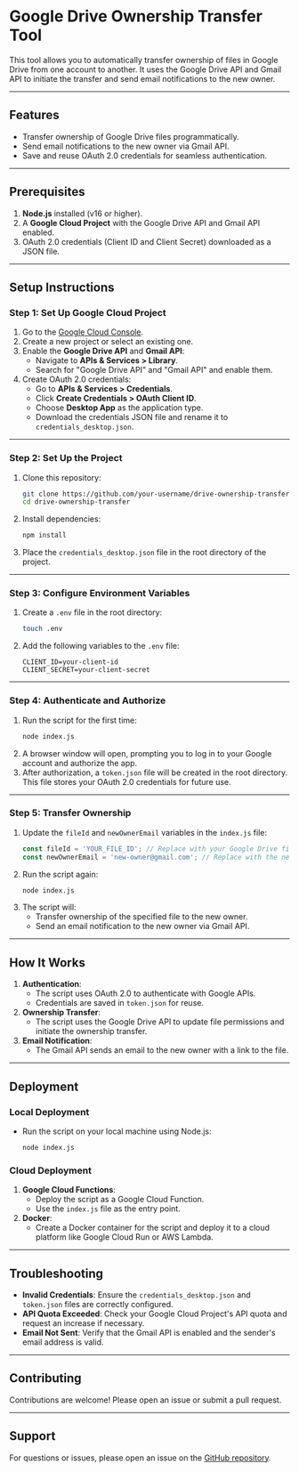 # **Google Drive Ownership Transfer Tool**

This tool allows you to automatically transfer ownership of files in Google Drive from one account to another. It uses the Google Drive API and Gmail API to initiate the transfer and send email notifications to the new owner.

---

## **Features**
- Transfer ownership of Google Drive files programmatically.
- Send email notifications to the new owner via Gmail API.
- Save and reuse OAuth 2.0 credentials for seamless authentication.

---

## **Prerequisites**
1. **Node.js** installed (v16 or higher).
2. A **Google Cloud Project** with the Google Drive API and Gmail API enabled.
3. OAuth 2.0 credentials (Client ID and Client Secret) downloaded as a JSON file.

---

## **Setup Instructions**

### **Step 1: Set Up Google Cloud Project**
1. Go to the [Google Cloud Console](https://console.cloud.google.com/).
2. Create a new project or select an existing one.
3. Enable the **Google Drive API** and **Gmail API**:
   - Navigate to **APIs & Services > Library**.
   - Search for "Google Drive API" and "Gmail API" and enable them.
4. Create OAuth 2.0 credentials:
   - Go to **APIs & Services > Credentials**.
   - Click **Create Credentials > OAuth Client ID**.
   - Choose **Desktop App** as the application type.
   - Download the credentials JSON file and rename it to `credentials_desktop.json`.

---

### **Step 2: Set Up the Project**
1. Clone this repository:
   ```bash
   git clone https://github.com/your-username/drive-ownership-transfer.git
   cd drive-ownership-transfer
   ```
2. Install dependencies:
   ```bash
   npm install
   ```
3. Place the `credentials_desktop.json` file in the root directory of the project.

---

### **Step 3: Configure Environment Variables**
1. Create a `.env` file in the root directory:
   ```bash
   touch .env
   ```
2. Add the following variables to the `.env` file:
   ```
   CLIENT_ID=your-client-id
   CLIENT_SECRET=your-client-secret
   ```

---

### **Step 4: Authenticate and Authorize**
1. Run the script for the first time:
   ```bash
   node index.js
   ```
2. A browser window will open, prompting you to log in to your Google account and authorize the app.
3. After authorization, a `token.json` file will be created in the root directory. This file stores your OAuth 2.0 credentials for future use.

---

### **Step 5: Transfer Ownership**
1. Update the `fileId` and `newOwnerEmail` variables in the `index.js` file:
   ```javascript
   const fileId = 'YOUR_FILE_ID'; // Replace with your Google Drive file ID
   const newOwnerEmail = 'new-owner@gmail.com'; // Replace with the new owner's email
   ```
2. Run the script again:
   ```bash
   node index.js
   ```
3. The script will:
   - Transfer ownership of the specified file to the new owner.
   - Send an email notification to the new owner via Gmail API.

---

## **How It Works**
1. **Authentication**:
   - The script uses OAuth 2.0 to authenticate with Google APIs.
   - Credentials are saved in `token.json` for reuse.
2. **Ownership Transfer**:
   - The script uses the Google Drive API to update file permissions and initiate the ownership transfer.
3. **Email Notification**:
   - The Gmail API sends an email to the new owner with a link to the file.

---

## **Deployment**
### **Local Deployment**
- Run the script on your local machine using Node.js:
  ```bash
  node index.js
  ```

### **Cloud Deployment**
1. **Google Cloud Functions**:
   - Deploy the script as a Google Cloud Function.
   - Use the `index.js` file as the entry point.
2. **Docker**:
   - Create a Docker container for the script and deploy it to a cloud platform like Google Cloud Run or AWS Lambda.

---

## **Troubleshooting**
- **Invalid Credentials**: Ensure the `credentials_desktop.json` and `token.json` files are correctly configured.
- **API Quota Exceeded**: Check your Google Cloud Project's API quota and request an increase if necessary.
- **Email Not Sent**: Verify that the Gmail API is enabled and the sender's email address is valid.

---

## **Contributing**
Contributions are welcome! Please open an issue or submit a pull request.

---

## **Support**
For questions or issues, please open an issue on the [GitHub repository](https://github.com/balanarenmar/drive-ownership-transfer).